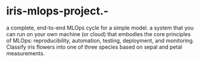 # iris-mlops-project.-
a complete, end-to-end MLOps cycle for a simple model. a system that you can run on your own machine (or cloud) that embodies the core principles of MLOps: reproducibility, automation, testing, deployment, and monitoring. Classify iris flowers into one of three species based on sepal and petal measurements.
